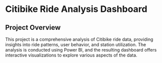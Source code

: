 # Citibike Ride Analysis Dashboard

## Project Overview

This project is a comprehensive analysis of Citibike ride data, providing insights into ride patterns, user behavior, and station utilization. The analysis is conducted using Power BI, and the resulting dashboard offers interactive visualizations to explore various aspects of the data.


